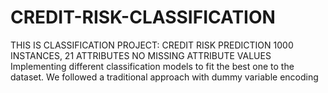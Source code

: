 # CREDIT-RISK-CLASSIFICATION

THIS IS CLASSIFICATION PROJECT: CREDIT RISK PREDICTION 1000 INSTANCES, 21 ATTRIBUTES NO MISSING ATTRIBUTE VALUES Implementing different classification models to fit the best one to the dataset. We followed a traditional approach with dummy variable encoding
